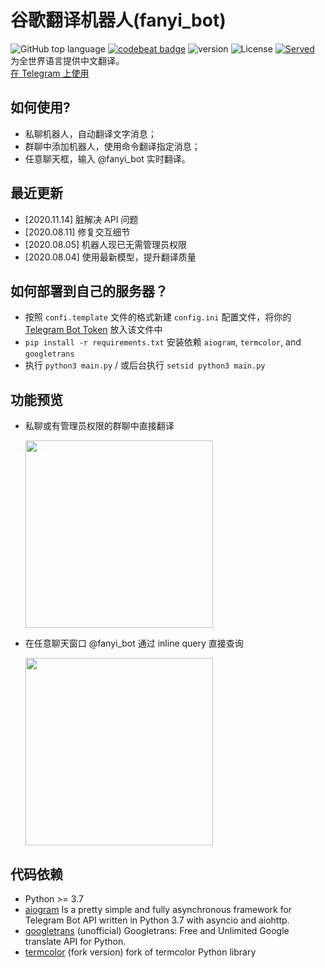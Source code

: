 # 谷歌翻译机器人(fanyi_bot)

![GitHub top language](https://img.shields.io/github/languages/top/reycn/fanyi_bot)
[![codebeat badge](https://codebeat.co/badges/660fd5c4-7218-4408-b57a-94877e55ffdb)](https://codebeat.co/projects/github-com-reycn-fanyi_bot-master) ![version](https://img.shields.io/badge/version-2.4-red) ![License](https://img.shields.io/badge/license-MIT-000000.svg) [![Served](https://img.shields.io/badge/dynamic/json?color=27ae60&label=served&query=%24%5B0%5D.points%5B0%5D.value&suffix=%20times&url=https%3A%2F%2Fwww.stathat.com%2Fx%2FTBKGENBCfgrMmHY4GCpo%2Fdata%2FYTlb%3Fsummary%3D10y10y)](https://www.stathat.com/s/9xOlCBfnl1kj)  
为全世界语言提供中文翻译。  
[在 Telegram 上使用](https://t.me/fanyi_bot)

## 如何使用?

- 私聊机器人，自动翻译文字消息；
- 群聊中添加机器人，使用命令翻译指定消息；
- 任意聊天框，输入 @fanyi_bot 实时翻译。


## 最近更新
- [2020.11.14] 脏解决 API 问题
- [2020.08.11] 修复交互细节
- [2020.08.05] 机器人现已无需管理员权限
- [2020.08.04] 使用最新模型，提升翻译质量

## 如何部署到自己的服务器？

- 按照 `confi.template` 文件的格式新建 `config.ini` 配置文件，将你的 [Telegram Bot Token](https://core.telegram.org/bots#6-botfather) 放入该文件中
- `pip install -r requirements.txt` 安装依赖 `aiogram`, `termcolor`, and `googletrans`
- 执行 `python3 main.py` / 或后台执行 `setsid python3 main.py`

## 功能预览

- 私聊或有管理员权限的群聊中直接翻译

  <img src="https://github.com/reycn/fanyi_bot/blob/master/res/chat.jpg?raw=true" width="300"></img>

- 在任意聊天窗口 @fanyi_bot 通过 inline query 直接查询

  <img src="https://github.com/reycn/fanyi_bot/blob/master/res/inline.jpg?raw=true" width="300"></img>

## 代码依赖

- Python >= 3.7
- [aiogram](https://github.com/aiogram/aiogram) Is a pretty simple and fully asynchronous framework for Telegram Bot API written in Python 3.7 with asyncio and aiohttp.
- [googletrans](https://github.com/ssut/py-googletrans) (unofficial) Googletrans: Free and Unlimited Google translate API for Python.
- [termcolor](https://github.com/hfeeki/termcolor) (fork version) fork of termcolor Python library
